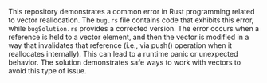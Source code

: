 This repository demonstrates a common error in Rust programming related to vector reallocation. The `bug.rs` file contains code that exhibits this error, while `bugSolution.rs` provides a corrected version.  The error occurs when a reference is held to a vector element, and then the vector is modified in a way that invalidates that reference (i.e., via push() operation when it reallocates internally). This can lead to a runtime panic or unexpected behavior. The solution demonstrates safe ways to work with vectors to avoid this type of issue.